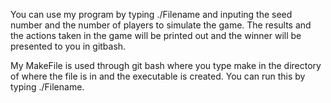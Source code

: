 

You can use my program by typing ./Filename and inputing the seed number and the number of players to simulate the game. The results and the actions taken in the game will be printed out and the winner will be presented to you in gitbash. 

My MakeFile is used through git bash where you type make in the directory of where the file is in and the executable is created. You can run this by typing ./Filename.
